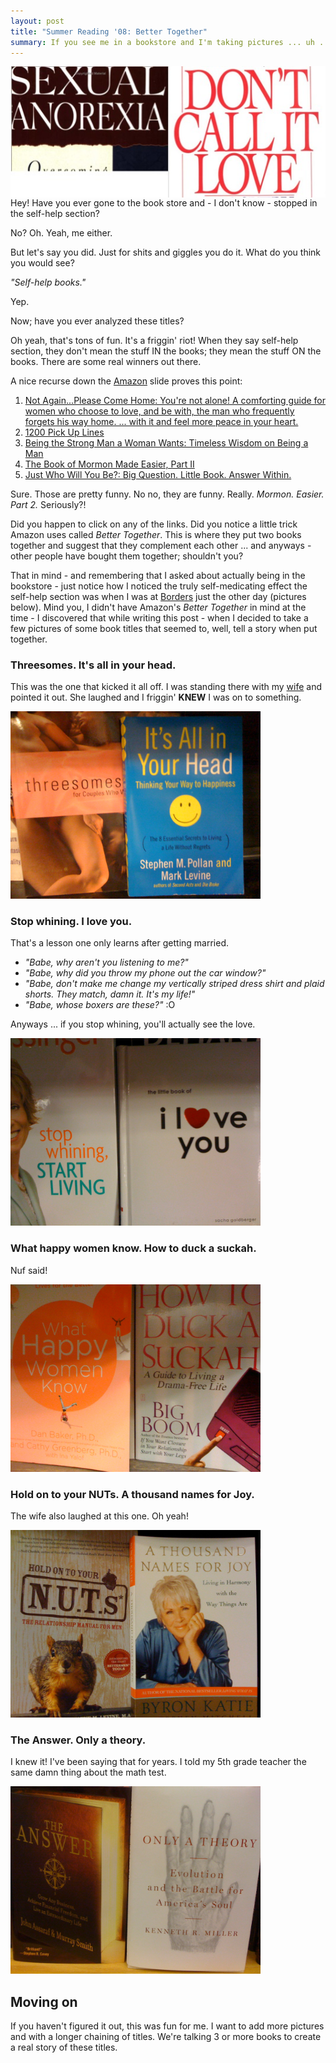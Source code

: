 ```yaml
---
layout: post
title: "Summer Reading '08: Better Together"
summary: If you see me in a bookstore and I'm taking pictures ... uh ... just leave me alone
---
```


<img src="/images/articles/life/summer-reading-cover.jpg" align="right" class="article">

Hey! Have you ever gone to the book store and - I don't know - stopped in the self-help section?

No? Oh. Yeah, me either.

But let's say you did. Just for shits and giggles you do it. What do you think you would see?

*"Self-help books."*

Yep.

Now; have you ever analyzed these titles?

Oh yeah, that's tons of fun. It's a friggin' riot! When they say self-help section, they don't mean the stuff IN the books; they mean the stuff ON the books. There are some real winners out there.

A nice recurse down the [Amazon](http://www.amazon.com) slide proves this point:

1. [Not Again...Please Come Home: You're not alone! A comforting guide for women who choose to love, and be with, the man who frequently forgets his way home. ... with it and feel more peace in your heart.](http://www.amazon.com/Not-Again-Please-Come-Home-comforting/dp/0595189709/ref=sr_1_6?ie=UTF8&s=books&qid=1217309150&sr=1-6)
2. [1200 Pick Up Lines](http://www.amazon.com/1200-Pick-Lines-Zahid-Zaman/dp/1419670875/ref=sr_1_4?ie=UTF8&s=books&qid=1217309573&sr=1-4)
3. [Being the Strong Man a Woman Wants: Timeless Wisdom on Being a Man](http://www.amazon.com/Being-Strong-Man-Woman-Wants/dp/0973695102/ref=pd_bxgy_b_img_b)
4. [The Book of Mormon Made Easier, Part II](http://www.amazon.com/gp/product/1555177611/ref=cap_pdp_dp_3)
5. [Just Who Will You Be?: Big Question. Little Book. Answer Within.](http://www.amazon.com/Just-Who-Will-You-Question/dp/1401323189/ref=sr_1_30?ie=UTF8&s=books&qid=1217309979&sr=1-30)

Sure. Those are pretty funny. No no, they are funny. Really. *Mormon. Easier. Part 2.* Seriously?!

Did you happen to click on any of the links. Did you notice a little trick Amazon uses called *Better Together*. This is where they put two books together and suggest that they complement each other ... and anyways - other people have bought them together; shouldn't you?

That in mind - and remembering that I asked about actually being in the bookstore - just notice how I noticed the truly self-medicating effect the self-help section was when I was at [Borders](http://www.yelp.com/biz/borders-books-music-and-cafe-chicago-6) just the other day (pictures below). Mind you, I didn't have Amazon's *Better Together* in mind at the time - I discovered that while writing this post - when I decided to take a few pictures of some book titles that seemed to, well, tell a story when put together.

### Threesomes. It's all in your head.

This was the one that kicked it all off. I was standing there with my [wife](http://lesfeministes.com) and pointed it out. She laughed and I friggin' **KNEW** I was on to something.

<img src="/images/articles/life/books/3s-all-in-your-head.jpg" width="400" height="300">

### Stop whining. I love you.

That's a lesson one only learns after getting married.

* *"Babe, why aren't you listening to me?"*
* *"Babe, why did you throw my phone out the car window?"*
* *"Babe, don't make me change my vertically striped dress shirt and plaid shorts. They match, damn it. It's my life!"*
* *"Babe, whose boxers are these?"* :O

Anyways ... if you stop whining, you'll actually see the love.

<img src="/images/articles/life/books/stop-whining-i-love-you.jpg" width="400" height="300">

### What happy women know. How to duck a suckah.

Nuf said!

<img src="/images/articles/life/books/what-happy-women-know-how-to-duck-a-suckah.jpg" width="400" height="300">

### Hold on to your NUTs. A thousand names for Joy.

The wife also laughed at this one. Oh yeah!

<img src="/images/articles/life/books/hold-on-to-your-nuts-a-thousand-names-for-joy.jpg" width="400" height="300">

### The Answer. Only a theory.

I knew it! I've been saying that for years. I told my 5th grade teacher the same damn thing about the math test.

<img src="/images/articles/life/books/the-answer-only-a-theory.jpg" width="400" height="300">

## Moving on

If you haven't figured it out, this was fun for me. I want to add more pictures and with a longer chaining of titles. We're talking 3 or more books to create a real story of these titles.